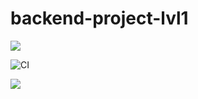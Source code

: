 # backend-project-lvl1
<a href="https://codeclimate.com/github/codeclimate/codeclimate/maintainability"><img src="https://api.codeclimate.com/v1/badges/a99a88d28ad37a79dbf6/maintainability" /></a> 


![CI](https://github.com/romanbeli/backend-project-lvl1/workflows/CI/badge.svg)

<a href="https://github.com/romanbeli/backend-project-lvl1/actions"><img src="https://github.com/romanbeli/backend-project-lvl1/workflows/CI/badge.svg" /></a> 
